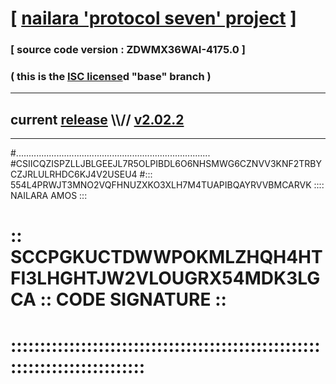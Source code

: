 
# [ [nailara 'protocol seven' project](http://nailara.network/) ]

### [ source code version : ZDWMX36WAI-4175.0 ]

### ( this is the [ISC license](license)d "base" branch )
---
## current [release](https://github.com/nailara-technologies/protocol-7/releases) \\\\// [v2.02.2](https://github.com/nailara-technologies/protocol-7/releases/tag/v2.02.2)
---

#.............................................................................
#CSIICQZISPZLLJBLGEEJL7R5OLPIBDL6O6NHSMWG6CZNVV3KNF2TRBYCZJRLULRHDC6KJ4V2USEU4
#::: 554L4PRWJT3MNO2VQFHNUZXKO3XLH7M4TUAPIBQAYRVVBMCARVK :::: NAILARA AMOS :::
# :: SCCPGKUCTDWWPOKMLZHQH4HTFI3LHGHTJW2VLOUGRX54MDK3LGCA :: CODE SIGNATURE ::
# ::::::::::::::::::::::::::::::::::::::::::::::::::::::::::::::::::::::::::::
